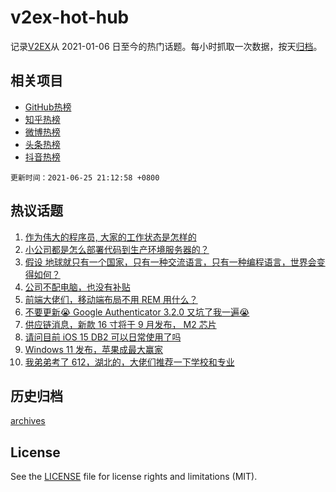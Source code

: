 # v2ex-hot-hub

 记录[V2EX](https://www.v2ex.com/)从 2021-01-06 日至今的热门话题。每小时抓取一次数据，按天[归档](archives)。
 
 ## 相关项目

- [GitHub热榜](https://github.com/snaildev/github-hot-hub)
- [知乎热榜](https://github.com/snaildev/zhihu-hot-hub)
- [微博热榜](https://github.com/snaildev/weibo-hot-hub)
- [头条热榜](https://github.com/snaildev/toutiao-hot-hub)
- [抖音热榜](https://github.com/snaildev/douyin-hot-hub)


 `更新时间：2021-06-25 21:12:58 +0800`

## 热议话题

1. [作为伟大的程序员, 大家的工作状态是怎样的](https://www.v2ex.com/t/785636)
1. [小公司都是怎么部署代码到生产环境服务器的？](https://www.v2ex.com/t/785777)
1. [假设 地球就只有一个国家，只有一种交流语言，只有一种编程语言，世界会变得如何？](https://www.v2ex.com/t/785709)
1. [公司不配电脑，也没有补贴](https://www.v2ex.com/t/785769)
1. [前端大佬们，移动端布局不用 REM 用什么？](https://www.v2ex.com/t/785701)
1. [不要更新😭 Google Authenticator 3.2.0 又坑了我一遍😭](https://www.v2ex.com/t/785645)
1. [供应链消息，新款 16 寸将于 9 月发布， M2 芯片](https://www.v2ex.com/t/785749)
1. [请问目前 iOS 15 DB2 可以日常使用了吗](https://www.v2ex.com/t/785687)
1. [Windows 11 发布，苹果成最大赢家](https://www.v2ex.com/t/785758)
1. [我弟弟考了 612，湖北的，大佬们推荐一下学校和专业](https://www.v2ex.com/t/785696)

## 历史归档

[archives](archives)

## License

See the [LICENSE](LICENSE) file for license rights and limitations (MIT).
